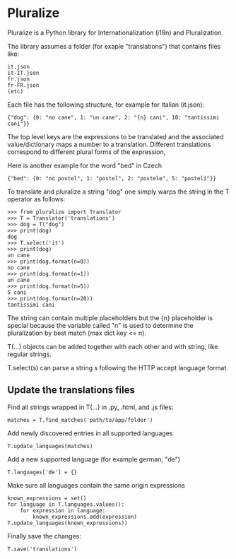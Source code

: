 # Pluralize

Pluralize is a Python library for Internationalization (i18n) and Pluralization.

The library assumes a folder (for exaple "translations") that contains files like:

```
it.json
it-IT.json
fr.json
fr-FR.json
(etc)
```

Each file has the following structure, for example for Italian (it.json):

```
{"dog": {0: "no cane", 1: "un cane", 2: "{n} cani", 10: "tantissimi cani"}}
```

The top level keys are the expressions to be translated and the associated value/dictionary maps a number to a translation.
Different translations correspond to different plural forms of the expression,

Here is another example for the word "bed" in Czech

```
{"bed": {0: "no postel", 1: "postel", 2: "postele", 5: "postelí"}}
```

To translate and pluralize a string "dog" one simply warps the string in the T operator as follows:

```
>>> from pluralize import Translator
>>> T = Translator('translations')
>>> dog = T("dog")
>>> print(dog)
dog
>>> T.select('it')
>>> print(dog)
un cane
>>> print(dog.format(n=0))
no cane
>>> print(dog.format(n=1))
un cane
>>> print(dog.format(n=5))
5 cani
>>> print(dog.format(n=20))
tantissimi cani
```

The string can contain multiple placeholders but the {n} placeholder is special because
the variable called "n" is used to determine the pluralization by best match (max dict key <= n).

T(...) objects can be added together with each other and with string, like regular strings.

T.select(s) can parse a string s following the HTTP accept language format.

## Update the translations files

Find all strings wrapped in T(...) in .py, .html, and .js files:
```
matches = T.find_matches('path/to/app/folder')
```

Add newly discovered entries in all supported languages
```
T.update_languages(matches)
```

Add a new supported language (for example german, "de")

```
T.languages['de'] = {}
```

Make sure all languages contain the same origin expressions
```
known_expressions = set()
for language in T.languages.values():
    for expression in language:
        known_expressions.add(expression)
T.update_languages(known_expressions))
```

Finally save the changes:

```
T.save('translations')
```
